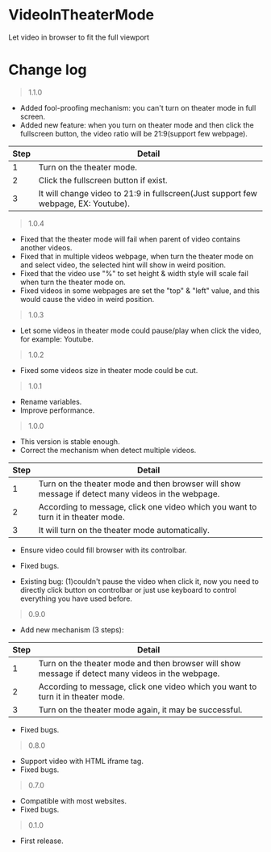 # VideoInTheaterMode

Let video in browser to fit the full viewport

# Change log

> 1.1.0
- Added fool-proofing mechanism: you can't turn on theater mode in full screen.
- Added new feature: when you turn on theater mode and then click the fullscreen button, the video ratio will be 21:9(support few webpage).

| Step | Detail |
|--|--|
| 1 | Turn on the theater mode. |
| 2 | Click the fullscreen button if exist. |
| 3 | It will change video to 21:9 in fullscreen(Just support few webpage, EX: Youtube). |

> 1.0.4
- Fixed that the theater mode will fail when parent of video contains another videos.
- Fixed that in multiple videos webpage, when turn the theater mode on and select video, the selected hint will show in weird position.
- Fixed that the video use "%" to set height & width style will scale fail when turn the theater mode on.
- Fixed videos in some webpages are set the "top" & "left" value, and this would cause the video in weird position.

> 1.0.3
- Let some videos in theater mode could pause/play when click the video, for example: Youtube.

> 1.0.2
- Fixed some videos size in theater mode could be cut.

> 1.0.1
- Rename variables.
- Improve performance.

> 1.0.0
- This version is stable enough.
- Correct the mechanism when detect multiple videos.

| Step | Detail |
|--|--|
| 1 | Turn on the theater mode and then browser will show message if detect many videos in the webpage. |
| 2 | According to message, click one video which you want to turn it in theater mode. |
| 3 | It will turn on the theater mode automatically. |

- Ensure video could fill browser with its controlbar.
- Fixed bugs.

- Existing bug: (1)couldn't pause the video when click it, now you need to directly click button on controlbar or just use keyboard to control everything you have used before.

> 0.9.0
- Add new mechanism (3 steps): 

| Step | Detail |
|--|--|
| 1 | Turn on the theater mode and then browser will show message if detect many videos in the webpage. |
| 2 | According to message, click one video which you want to turn it in theater mode. |
| 3 | Turn on the theater mode again, it may be successful. |

- Fixed bugs.

> 0.8.0
- Support video with HTML iframe tag.
- Fixed bugs.

> 0.7.0

- Compatible with most websites.
- Fixed bugs.

> 0.1.0

- First release.
